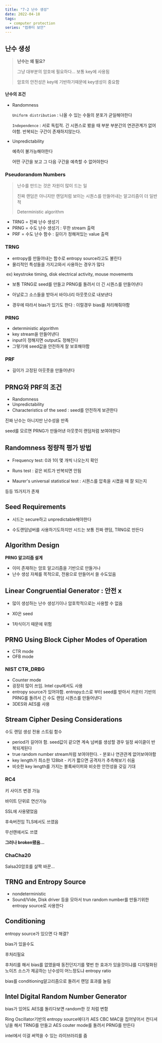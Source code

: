 ```yaml
---
title: "7-2 난수 생성"
date: 2022-04-18
tags:
  - computer protection
series: "컴퓨터 보안"
---
```


## 난수 생성

> **난수는 왜 필요?**
>
> 그냥 대부분의 암호에 필요하다... 보통 key에 사용됨
>
> 암호의 안전성은 key에 기반하기때문에 key생성이 중요함

#### 난수의 조건

- Randomness

  `Uniform distribution` : 나올 수 있는 수들의 분포가 균일해야한다

  `Independence` : 서로 독립적. 긴 시퀀스로 봤을 때 부분 부분간의 연관관계가 없어야함. 반복되는 구간이 존재하지않는다.

- Unpredictability

  예측이 불가능해야한다

  어떤 구간을 보고 그 다음 구간을 예측할 수 없어야한다

### Pseudorandom Numbers

> 난수를 만드는 것은 자원이 많이 드는 일
>
> 진짜 랜덤은 아니지만 랜덤처럼 보이는 시퀀스를 만들어내는 알고리즘이 더 일반적
>
> Deterministic algorithm

- TRNG = 진짜 난수 생성기
- PRNG = 수도 난수 생성기 : 무한 stream 출력
- PRF = 수도 난수 함수 : 길이가 정해져있는 value 출력

### TRNG

- entropy를 만들어내는 함수로 entropy source라고도 불린다
- 물리적인 특성들을 가지고와서 사용하는 경우가 많다

​ ex) keystroke timing, disk electrical activity, mouse movements

- 보통 TRNG로 seed를 만들고 PRNG를 돌려서 더 긴 시퀀스를 만들어낸다

- 아날로그 소스들을 받아서 바이너리 아웃풋으로 내보낸다

- 경우에 따라서 bias가 있기도 한다 : 이럴경우 bias를 처리해줘야함

### PRNG

- deterministic algorithm
- key stream을 만들어낸다
- input이 정해지면 output도 정해진다
- 그렇기에 seed값을 안전하게 잘 보호해야함

### PRF

- 길이가 고정된 아웃풋을 만들어낸다

## PRNG와 PRF의 조건

- Randomness
- Unpredictability
- Characteristics of the seed : seed를 안전하게 보관한다

진짜 난수는 아니지만 난수성을 만족

seed를 모르면 PRNG가 만들어낸 아웃풋이 랜덤처럼 보여야한다

## Randomness 정량적 평가 방법

- Frequency test: 0과 1이 몇 개씩 나오는지 확인

- Runs test : 같은 비트가 반복되면 안됨

- Maurer's universal statistical test : 시퀀스를 압축을 시켰을 때 잘 되는지

등등 15가지가 존재

## Seed Requirements

- 시드는 secure하고 unpredictable해야한다

- 수도랜덤넘버를 사용하기도하지만 시드는 보통 진짜 랜덤, TRNG로 만든다

## Algorithm Design

**PRNG 알고리즘 설계**

- 이미 존재하는 암호 알고리즘을 기반으로 만들거나
- 난수 생성 자체를 목적으로, 전용으로 만들어서 쓸 수도있음

## Linear Congruential Generator : 안전 x

- 많이 생성하는 난수 생성기이나 암호학적으로는 사용할 수 없음

- X0은 seed

- 1차식이기 때문에 위험

## PRNG Using Block Cipher Modes of Operation

- CTR mode
- OFB mode

### NIST CTR_DRBG

- Counter mode
- 굉장히 많이 쓰임. Intel cpu에서도 사용
- entropy source가 있어야함. entropy소스로 부터 seed를 받아서 카운터 기반의 PRNG를 돌려서 긴 수도 랜덤 시퀀스를 만들어낸다
- 3DES와 AES를 사용

## Stream Cipher Desing Considerations

수도 랜덤 생성 전용 스트림 함수

- period가 길어야 함. seed값이 같으면 계속 넘버를 생성할 경우 일정 싸이클이 반복되게된다
- true random number stream처럼 보여야한다. - 분포나 연관관계 없어보여야함
- key length가 최소한 128bit - 키가 짧으면 공격자가 추측해보기 쉬움
- 비슷한 key length를 가지는 블록싸이퍼와 비슷한 안전성을 갖길 기대

### RC4

키 사이즈 변경 가능

바이트 단위로 연산가능

SSL에 사용됐었음

후속버전임 TLS에서도 쓰였음

무선랜에서도 쓰였

**그러나 broken됐음...**

### ChaCha20

Salsa20암호를 살짝 바꾼...

## TRNG and Entropy Source

- nondeterministic
- Sound/Vide, Disk driver 등을 모아서 trun random number를 만들기위한entropy source로 사용한다

## Conditioning

entropy source가 있으면 다 해결?

bias가 있을수도

후처리필요

후처리를 해서 bias를 없앴을때 동전던지기를 몇번 한 효과가 있을것이냐를 디지털화된 노이즈 소스가 제공하는 난수성이 어느정도냐 entropy ratio

bias를 conditioning알고리즘으로 돌려서 랜덤 효과를 늘림

## Intel Digital Random Number Generator

bias가 있어도 AES를 돌리다보면 random한 것 처럼 변함

Ring Oscillator기반의 entropy source에다가 AES CBC MAC을 집어넣어서 컨디셔닝을 해서 TRNG를 만들고 AES couter mode를 돌려서 PRNG를 만든다

intel에서 이걸 써먹을 수 있는 라이브러리를 줌
